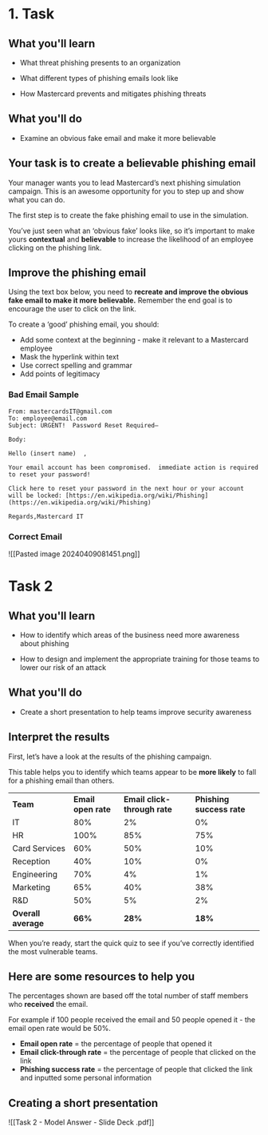 
# 1. Task
## What you'll learn

- What threat phishing presents to an organization 
    
- What different types of phishing emails look like
    
- How Mastercard prevents and mitigates phishing threats
    

## What you'll do

- Examine an obvious fake email and make it more believable
## Your task is to create a believable phishing email

Your manager wants you to lead Mastercard’s next phishing simulation campaign. This is an awesome opportunity for you to step up and show what you can do.

The first step is to create the fake phishing email to use in the simulation.

You’ve just seen what an ‘obvious fake’ looks like, so it’s important to make yours **contextual** and **believable** to increase the likelihood of an employee clicking on the phishing link.

## Improve the phishing email

Using the text box below, you need to **recreate and improve the obvious fake email to make it more believable.** Remember the end goal is to encourage the user to click on the link.

To create a ‘good’ phishing email, you should:

- Add some context at the beginning - make it relevant to a Mastercard employee
- Mask the hyperlink within text
- Use correct spelling and grammar
- Add points of legitimacy

### Bad Email Sample 

```
From: mastercardsIT@gmail.com
To: employee@email.com 
Subject: URGENT!  Password Reset Required—

Body: 

Hello (insert name)  ,

Your email account has been compromised.  immediate action is required to reset your password!

Click here to reset your password in the next hour or your account will be locked: [https://en.wikipedia.org/wiki/Phishing](https://en.wikipedia.org/wiki/Phishing)
 
Regards,Mastercard IT
```

### Correct Email 

![[Pasted image 20240409081451.png]]

# Task 2

## What you'll learn

- How to identify which areas of the business need more awareness about phishing
    
- How to design and implement the appropriate training for those teams to lower our risk of an attack
    

## What you'll do

- Create a short presentation to help teams improve security awareness


## Interpret the results

First, let’s have a look at the results of the phishing campaign.

This table helps you to identify which teams appear to be **more likely** to fall for a phishing email than others.

|   |   |   |   |
|---|---|---|---|
|**Team**|**Email open rate**|**Email click-through rate**|**Phishing success rate**|
|IT|80%|2%|0%|
|HR|100%|85%|75%|
|Card Services|60%|50%|10%|
|Reception|40%|10%|0%|
|Engineering|70%|4%|1%|
|Marketing|65%|40%|38%|
|R&D|50%|5%|2%|
|**Overall average**|**66%**|**28%**|**18%**|

When you’re ready, start the quick quiz to see if you’ve correctly identified the most vulnerable teams. 

## Here are some resources to help you

The percentages shown are based off the total number of staff members who **received** the email. 

For example if 100 people received the email and 50 people opened it - the email open rate would be 50%.

- **Email open rate** = the percentage of people that opened it
- **Email click-through rate** = the percentage of people that clicked on the link
- **Phishing success rate** = the percentage of people that clicked the link and inputted some personal information

## Creating a short presentation 
![[Task 2 - Model Answer - Slide Deck .pdf]]

